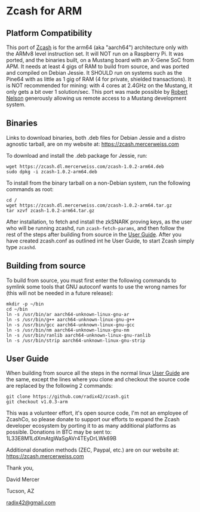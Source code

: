 Zcash for ARM
=============

Platform Compatibility
----------------------

This port of [Zcash](https://z.cash/) is for the arm64 (aka "aarch64")
architecture only with the ARMv8 level instruction set. It will NOT
run on a Raspberry Pi. It was ported, and the binaries built, on a Mustang
board with an X-Gene SoC from APM. It needs at least 4 gigs of RAM to
build from source, and was ported and compiled on Debian Jessie. It SHOULD
run on systems such as the Pine64 with as little as 1 gig of RAM (4 for
private, shielded transactions). It is NOT recommended for mining: with
4 cores at 2.4GHz on the Mustang, it only gets a bit over 1 solution/sec.
This port was made possible by [Robert Nelson](https://github.com/robertcnelson) generously
allowing us remote access to a Mustang development system.

Binaries
--------

Links to download binaries, both .deb files for Debian Jessie and a distro
agnostic tarball, are on my website at:
https://zcash.mercerweiss.com

To download and install the .deb package for Jessie, run:
```
wget https://zcash.dl.mercerweiss.com/zcash-1.0.2-arm64.deb
sudo dpkg -i zcash-1.0.2-arm64.deb
```

To install from the binary tarball on a non-Debian system, run the following commands as root:
```
cd /
wget https://zcash.dl.mercerweiss.com/zcash-1.0.2-arm64.tar.gz
tar xzvf zcash-1.0.2-arm64.tar.gz
```

After installation, to fetch and install the zkSNARK proving keys, as the user who will
be running zcashd, run ```zcash-fetch-params```, and then follow the rest of the steps 
after building from source in the [User Guide](https://github.com/zcash/zcash/wiki/1.0-User-Guide).
After you have created zcash.conf as outlined int he User Guide, to start Zcash simply type
```zcashd```.

Building from source
--------------------

To build from source, you must first enter the following commands to symlink
some tools that GNU autoconf wants to use the wrong names for (this will not
be needed in a future release):

```
mkdir -p ~/bin
cd ~/bin
ln -s /usr/bin/ar aarch64-unknown-linux-gnu-ar 
ln -s /usr/bin/g++ aarch64-unknown-linux-gnu-g++ 
ln -s /usr/bin/gcc aarch64-unknown-linux-gnu-gcc 
ln -s /usr/bin/nm aarch64-unknown-linux-gnu-nm 
ln -s /usr/bin/ranlib aarch64-unknown-linux-gnu-ranlib 
ln -s /usr/bin/strip aarch64-unknown-linux-gnu-strip 
```


User Guide
----------

When building from source all the steps in the normal linux [User Guide](https://github.com/zcash/zcash/wiki/1.0-User-Guide) are the same, except the lines where you clone and checkout the source
code are replaced by the following 2 commands:

```
git clone https://github.com/radix42/zcash.git
git checkout v1.0.3-arm
```

This was a volunteer effort, it's open source code, I'm not an employee of ZcashCo,
so please donate to support our efforts to expand the Zcash developer ecosystem
by porting it to as many additional platforms as possible. 
Donations in BTC may be sent to: 1L33E8M1LdXmAtgWaSgAVr4TEyDrLWk69B

Additional donation methods (ZEC, Paypal, etc.) are on our website at:
https://zcash.mercerweiss.com

Thank you,

David Mercer

Tucson, AZ

radix42@gmail.com
